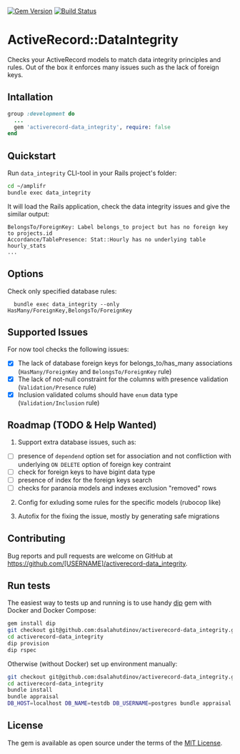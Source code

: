 [![Gem Version](https://badge.fury.io/rb/activerecord-data_integrity.svg)](https://badge.fury.io/rb/activerecord-data_integrity)
[![Build Status](https://travis-ci.org/dsalahutdinov/activerecord-data_integrity.svg?branch=master)](https://travis-ci.org/dsalahutdinov/activerecord-data_integrity.svg?branch=master)

# ActiveRecord::DataIntegrity

Checks your ActiveRecord models to match data integrity principles and rules.
Out of the box it enforces many issues such as the lack of foreign keys.

## Intallation
```ruby
group :development do
  ...
  gem 'activerecord-data_integrity', require: false
end
```
## Quickstart

Run `data_integrity` CLI-tool in your Rails project's folder:

```bash
cd ~/amplifr
bundle exec data_integrity
```

It will load the Rails application, check the data integrity issues and give the similar output:
```
BelongsTo/ForeignKey: Label belongs_to project but has no foreign key to projects.id
Accordance/TablePresence: Stat::Hourly has no underlying table hourly_stats
...
```

## Options

Check only specified database rules:
```
  bundle exec data_integrity --only HasMany/ForeignKey,BelongsTo/ForeignKey
```

## Supported Issues

For now tool checks the following issues:
 - [x] The lack of database foreign keys for belongs_to/has_many associations (`HasMany/ForeignKey` and `BelongsTo/ForeignKey` rule)
 - [x] The lack of not-null constraint for the columns with presence validation (`Validation/Presence` rule)
 - [x] Inclusion validated colums should have `enum` data type (`Validation/Inclusion` rule)

## Roadmap (TODO & Help Wanted)

1) Support extra database issues, such as:
 - [ ] presence of `dependend` option set for association and not confliction with underlying `ON DELETE` option of foreign key contraint
 - [ ] check for foreign keys to have bigint data type
 - [ ] presence of index for the foreign keys search
 - [ ] checks for paranoia models and indexes exclusion "removed" rows

2) Config for exluding some rules for the specific models (rubocop like)

3) Autofix for the fixing the issue, mostly by generating safe migrations

## Contributing

Bug reports and pull requests are welcome on GitHub at https://github.com/[USERNAME]/activerecord-data_integrity.

## Run tests

The easiest way to tests up and running is to use handy [dip](https://github.com/bibendi/dip) gem with Docker and Docker Compose:

```bash
gem install dip
git checkout git@github.com:dsalahutdinov/activerecord-data_integrity.git
cd activerecord-data_integrity
dip provision
dip rspec
```

Otherwise (without Docker) set up environment manually:
```bash
git checkout git@github.com:dsalahutdinov/activerecord-data_integrity.git
cd activerecord-data_integrity
bundle install
bundle appraisal
DB_HOST=localhost DB_NAME=testdb DB_USERNAME=postgres bundle appraisal rspec
```

## License

The gem is available as open source under the terms of the [MIT License](https://opensource.org/licenses/MIT).
